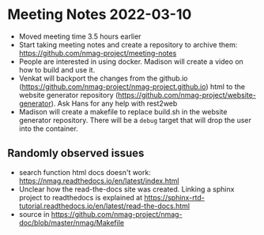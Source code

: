 # Meeting Notes 2022-03-10

- Moved meeting time 3.5 hours earlier
- Start taking meeting notes and create a repository to archive them:
https://github.com/nmag-project/meeting-notes
- People are interested in using docker. Madison will create a video on how to build and use it.
- Venkat will backport the changes from the github.io (https://github.com/nmag-project/nmag-project.github.io) html to the website generator repository (https://github.com/nmag-project/website-generator). Ask Hans for any help with rest2web
- Madison will create a makefile to replace build.sh in the website generator repository. There will be a `debug` target that will drop the user into the container.

## Randomly observed issues

- search function html docs doesn't work: https://nmag.readthedocs.io/en/latest/index.html
- Unclear how the read-the-docs site was created. Linking a sphinx project to readthedocs is explained at https://sphinx-rtd-tutorial.readthedocs.io/en/latest/read-the-docs.html
- source in https://github.com/nmag-project/nmag-doc/blob/master/nmag/Makefile
